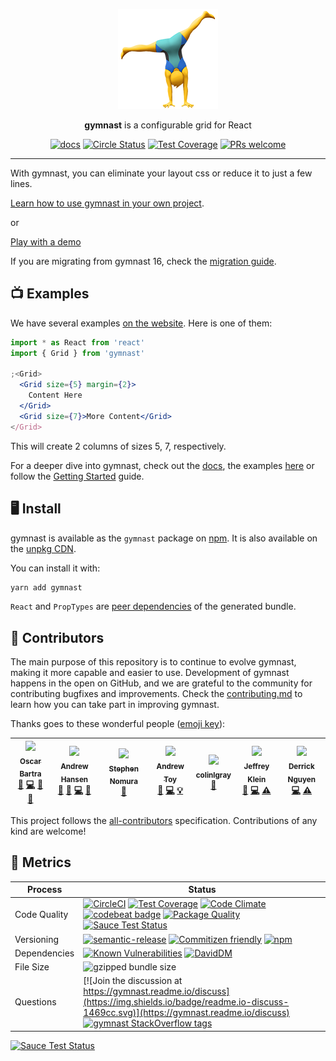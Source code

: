 <p align="center">
  <a href="https://gymnastjs.github.io/gymnast">
    <img alt="gymnast" src="https://github.com/gymnastjs/gymnast/blob/master/img/gymnast.png?raw=true" width="160">
  </a>
</p>

<p align="center">
  <b>gymnast</b> is a configurable grid for React
</p>

<p align="center">
  <a href="https://gymnast.readme.io/docs"><img alt="docs" src="https://img.shields.io/badge/readme.io-docs-1469cc.svg"></a>
  <a href="https://circleci.com/gh/gymnastjs/gymnast"><img alt="Circle Status" src="https://circleci.com/gh/gymnastjs/gymnast/tree/master.svg?style=shield"></a>
  <a href="https://codeclimate.com/github/gymnastjs/gymnast/coverage"><img alt="Test Coverage" src="https://codeclimate.com/github/gymnastjs/gymnast/badges/coverage.svg"></a>
  <a href="http://makeapullrequest.com"><img alt="PRs welcome" src="https://img.shields.io/badge/PRs-welcome-brightgreen.svg?style=shield"></a>
</p>

---

With gymnast, you can eliminate your layout css or reduce it to just a few lines.

[Learn how to use gymnast in your own project](https://gymnast.readme.io/docs/getting-started).

or

[Play with a demo](https://codesandbox.io/s/github/gymnastjs/playground)

If you are migrating from gymnast 16, check the [migration guide](./migrating16to17.md).

## 📺 Examples

We have several examples [on the website](https://gymnastjs.github.io/gymnast). Here is one of them:

```jsx
import * as React from 'react'
import { Grid } from 'gymnast'

;<Grid>
  <Grid size={5} margin={2}>
    Content Here
  </Grid>
  <Grid size={7}>More Content</Grid>
</Grid>
```

This will create 2 columns of sizes 5, 7, respectively.

For a deeper dive into gymnast, check out the [docs](https://gymnast.readme.io), the examples [here](https://gymnastjs.github.io/gymnast) or follow the [Getting Started](https://gymnast.readme.io/docs/getting-started) guide.

## 🖥 Install

gymnast is available as the `gymnast` package on [npm](https://www.npmjs.com/). It is also available on the [unpkg CDN](https://unpkg.com/gymnast).

You can install it with:

```bash
yarn add gymnast
```

`React` and `PropTypes` are [peer dependencies](https://docs.npmjs.com/files/package.json#peerdependencies) of the generated bundle.

## 👥 Contributors

The main purpose of this repository is to continue to evolve gymnast, making it more capable and easier to use. Development of gymnast happens in the open on GitHub, and we are grateful to the community for contributing bugfixes and improvements. Check the [contributing.md](./CONTRIBUTING.md) to learn how you can take part in improving gymnast.

Thanks goes to these wonderful people ([emoji key](https://github.com/kentcdodds/all-contributors#emoji-key)):

<!-- ALL-CONTRIBUTORS-LIST:START - Do not remove or modify this section -->
<!-- prettier-ignore -->
| [<img src="https://avatars3.githubusercontent.com/u/3877773?v=3" width="100px;"/><br /><sub><b>Oscar Bartra</b></sub>](http://obartra.github.io)<br />[🐛](https://github.com/gymnastjs/gymnast/issues?q=author%3Aobartra "Bug reports") [💻](https://github.com/gymnastjs/gymnast/commits?author=obartra "Code") [📖](https://github.com/gymnastjs/gymnast/commits?author=obartra "Documentation") [👀](#review-obartra "Reviewed Pull Requests") | [<img src="https://avatars3.githubusercontent.com/u/8746094?v=3" width="100px;"/><br /><sub><b>Andrew Hansen</b></sub>](https://github.com/arahansen)<br />[💬](#question-arahansen "Answering Questions") [🐛](https://github.com/gymnastjs/gymnast/issues?q=author%3Aarahansen "Bug reports") [💻](https://github.com/gymnastjs/gymnast/commits?author=arahansen "Code") [👀](#review-arahansen "Reviewed Pull Requests") | [<img src="https://avatars0.githubusercontent.com/u/17904507?v=3" width="100px;"/><br /><sub><b>Stephen Nomura</b></sub>](http://stephennomura.com/)<br />[🎨](#design-snomu "Design") | [<img src="https://avatars3.githubusercontent.com/u/1621615?v=4" width="100px;"/><br /><sub><b>Andrew Toy</b></sub>](https://github.com/andrewmtoy)<br />[🐛](https://github.com/gymnastjs/gymnast/issues?q=author%3Aandrewmtoy "Bug reports") [💻](https://github.com/gymnastjs/gymnast/commits?author=andrewmtoy "Code") [💡](#example-andrewmtoy "Examples") | [<img src="https://avatars0.githubusercontent.com/u/7918955?v=4" width="100px;"/><br /><sub><b>colinlgray</b></sub>](https://github.com/colinlgray)<br />[🐛](https://github.com/gymnastjs/gymnast/issues?q=author%3Acolinlgray "Bug reports") | [<img src="https://avatars0.githubusercontent.com/u/4695062?v=4" width="100px;"/><br /><sub><b>Jeffrey Klein</b></sub>](http://jeffwklein)<br />[🐛](https://github.com/gymnastjs/gymnast/issues?q=author%3Ajeffwklein "Bug reports") [💻](https://github.com/gymnastjs/gymnast/commits?author=jeffwklein "Code") [⚠️](https://github.com/gymnastjs/gymnast/commits?author=jeffwklein "Tests") | [<img src="https://avatars2.githubusercontent.com/u/10682341?v=4" width="100px;"/><br /><sub><b>Derrick Nguyen</b></sub>](https://github.com/derrickhnguyen)<br />[💻](https://github.com/gymnastjs/gymnast/commits?author=derrickhnguyen "Code") [⚠️](https://github.com/gymnastjs/gymnast/commits?author=derrickhnguyen "Tests") |
| :---: | :---: | :---: | :---: | :---: | :---: | :---: |

<!-- ALL-CONTRIBUTORS-LIST:END -->

This project follows the [all-contributors](https://github.com/kentcdodds/all-contributors) specification. Contributions of any kind are welcome!

## 🏁 Metrics

| Process      | Status                                                                                                                                                                                                                                                                                                                                                                                                                                                                                                                                                                                                                                                                                                                                                                                                                |
| ------------ | --------------------------------------------------------------------------------------------------------------------------------------------------------------------------------------------------------------------------------------------------------------------------------------------------------------------------------------------------------------------------------------------------------------------------------------------------------------------------------------------------------------------------------------------------------------------------------------------------------------------------------------------------------------------------------------------------------------------------------------------------------------------------------------------------------------------- |
| Code Quality | [![CircleCI](https://circleci.com/gh/gymnastjs/gymnast/tree/master.svg?style=shield)](https://circleci.com/gh/gymnastjs/gymnast/tree/master) [![Test Coverage](https://codeclimate.com/github/gymnastjs/gymnast/badges/coverage.svg)](https://codeclimate.com/github/gymnastjs/gymnast/coverage) [![Code Climate](https://codeclimate.com/github/gymnastjs/gymnast/badges/gpa.svg)](https://codeclimate.com/github/gymnastjs/gymnast) [![codebeat badge](https://codebeat.co/badges/d3b5abcd-60b2-4ab3-96b6-b3ab392b789d)](https://codebeat.co/projects/github-com-gymnastjs-gymnast-master) [![Package Quality](http://npm.packagequality.com/shield/gymnast.svg)](http://npm.packagequality.com/#?package=gymnast) [![Sauce Test Status](https://saucelabs.com/buildstatus/reflex)](https://saucelabs.com/u/reflex) |
| Versioning   | [![semantic-release](https://img.shields.io/badge/%20%20%F0%9F%93%A6%F0%9F%9A%80-semantic--release-e10079.svg)](https://github.com/semantic-release/semantic-release) [![Commitizen friendly](https://img.shields.io/badge/commitizen-friendly-brightgreen.svg)](http://commitizen.github.io/cz-cli/) [![npm](https://img.shields.io/npm/v/gymnast.svg)](https://www.npmjs.com/package/gymnast)                                                                                                                                                                                                                                                                                                                                                                                                                       |
| Dependencies | [![Known Vulnerabilities](https://snyk.io/test/github/gymnastjs/gymnast/badge.svg)](https://snyk.io/test/github/gymnastjs/gymnast) [![DavidDM](https://david-dm.org/gymnastjs/gymnast.svg)](https://david-dm.org/gymnastjs/gymnast)                                                                                                                                                                                                                                                                                                                                                                                                                                                                                                                                                                                   |
| File Size    | ![gzipped bundle size](http://img.badgesize.io/https://unpkg.com/gymnast?compression=gzip)                                                                                                                                                                                                                                                                                                                                                                                                                                                                                                                                                                                                                                                                                                                            |
| Questions    | [![Join the discussion at https://gymnast.readme.io/discuss](https://img.shields.io/badge/readme.io-discuss-1469cc.svg)](https://gymnast.readme.io/discuss) [![gymnast StackOverflow tags](https://img.shields.io/badge/stackoverflow-gymnast-f48024.svg)](https://stackoverflow.com/questions/tagged/gymnast)                                                                                                                                                                                                                                                                                                                                                                                                                                                                                                        |

[![Sauce Test Status](https://saucelabs.com/browser-matrix/reflex.svg)](https://saucelabs.com/u/reflex)
